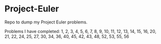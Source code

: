 Project-Euler
=============

Repo to dump my Project Euler problems.

Problems I have completed:
1, 2, 3, 4, 5, 6, 7, 8, 9, 10, 11, 12, 13, 14, 15, 16, 20, 21, 22, 24, 25, 27,
30, 34, 36, 40, 45, 42, 43, 48, 52, 53, 55, 56


